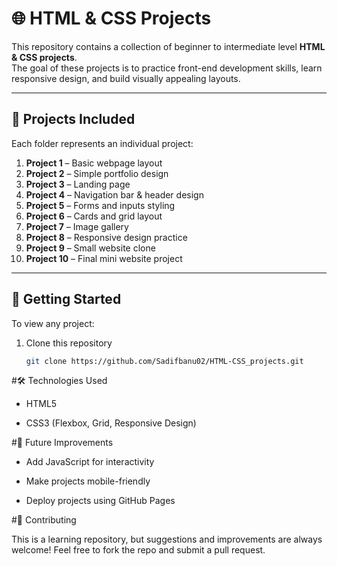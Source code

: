 # 🌐 HTML & CSS Projects

This repository contains a collection of beginner to intermediate level **HTML & CSS projects**.  
The goal of these projects is to practice front-end development skills, learn responsive design, and build visually appealing layouts.

---

## 📂 Projects Included
Each folder represents an individual project:

1. **Project 1** – Basic webpage layout  
2. **Project 2** – Simple portfolio design  
3. **Project 3** – Landing page  
4. **Project 4** – Navigation bar & header design  
5. **Project 5** – Forms and inputs styling       
6. **Project 6** – Cards and grid layout  
7. **Project 7** – Image gallery  
8. **Project 8** – Responsive design practice  
9. **Project 9** – Small website clone  
10. **Project 10** – Final mini website project  

---

## 🚀 Getting Started
To view any project:

1. Clone this repository  
   ```bash
   git clone https://github.com/Sadifbanu02/HTML-CSS_projects.git

#🛠️ Technologies Used

- HTML5

- CSS3 (Flexbox, Grid, Responsive Design)
  
#🎯 Future Improvements

- Add JavaScript for interactivity

- Make projects mobile-friendly

- Deploy projects using GitHub Pages

#🤝 Contributing

This is a learning repository, but suggestions and improvements are always welcome!
Feel free to fork the repo and submit a pull request.
